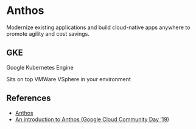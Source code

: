 # Anthos

Modernize existing applications and build cloud-native apps anywhere to promote agility and cost savings.


## GKE

Google Kubernetes Engine

Sits on top VMWare VSphere in your environment

## References

- [Anthos](https://cloud.google.com/anthos)
- [An introduction to Anthos (Google Cloud Community Day ‘19)](https://youtu.be/42RmVrM7B7E)